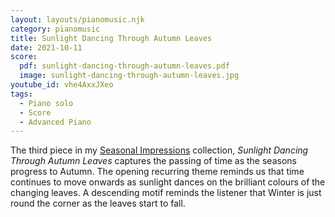 ```yaml
---
layout: layouts/pianomusic.njk
category: pianomusic
title: Sunlight Dancing Through Autumn Leaves
date: 2021-10-11
score:
  pdf: sunlight-dancing-through-autumn-leaves.pdf
  image: sunlight-dancing-through-autumn-leaves.jpg
youtube_id: vhe4AxxJXeo
tags:
  - Piano solo
  - Score
  - Advanced Piano
---
```


The third piece in my [Seasonal Impressions](https://www.youtube.com/playlist?list=PLQ1kAgbWArKy-loFlOkfyVpaKh4Y44-gk) collection, *Sunlight Dancing Through Autumn Leaves* captures the passing of time as the seasons progress to Autumn. The opening recurring theme reminds us that time continues to move onwards as sunlight dances on the brilliant colours of the changing leaves. A descending motif reminds the listener that Winter is just round the corner as the leaves start to fall.

